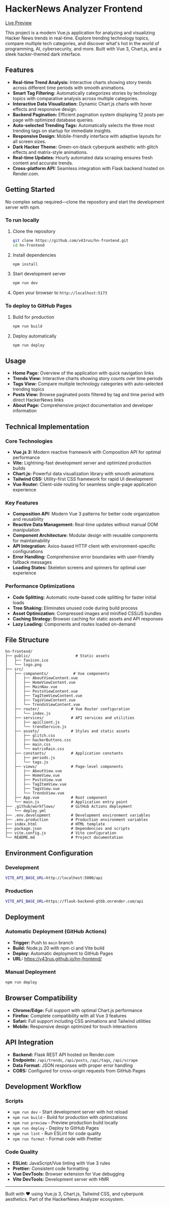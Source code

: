 # HackerNews Analyzer Frontend

[Live Preview](https://v43rus.github.io/hn-frontend/)

This project is a modern Vue.js application for analyzing and visualizing Hacker News trends in real-time. Explore trending technology topics, compare multiple tech categories, and discover what's hot in the world of programming, AI, cybersecurity, and more. Built with Vue 3, Chart.js, and a sleek hacker-themed dark interface.

## Features

- **Real-time Trend Analysis:** Interactive charts showing story trends across different time periods with smooth animations.
- **Smart Tag Filtering:** Automatically categorizes stories by technology topics with comparative analysis across multiple categories.
- **Interactive Data Visualization:** Dynamic Chart.js charts with hover effects and responsive design.
- **Backend Pagination:** Efficient pagination system displaying 12 posts per page with optimized database queries.
- **Auto-selected Trending Tags:** Automatically selects the three most trending tags on startup for immediate insights.
- **Responsive Design:** Mobile-friendly interface with adaptive layouts for all screen sizes.
- **Dark Hacker Theme:** Green-on-black cyberpunk aesthetic with glitch effects and matrix-style animations.
- **Real-time Updates:** Hourly automated data scraping ensures fresh content and accurate trends.
- **Cross-platform API:** Seamless integration with Flask backend hosted on Render.com.

## Getting Started

No complex setup required—clone the repository and start the development server with npm.

### To run locally

1. Clone the repository
   ```bash
   git clone https://github.com/v43rus/hn-frontend.git
   cd hn-frontend
   ```

2. Install dependencies
   ```bash
   npm install
   ```

3. Start development server
   ```bash
   npm run dev
   ```

4. Open your browser to `http://localhost:5173`

### To deploy to GitHub Pages

1. Build for production
   ```bash
   npm run build
   ```

2. Deploy automatically
   ```bash
   npm run deploy
   ```

## Usage

- **Home Page:** Overview of the application with quick navigation links
- **Trends View:** Interactive charts showing story counts over time periods
- **Tags View:** Compare multiple technology categories with auto-selected trending topics
- **Posts View:** Browse paginated posts filtered by tag and time period with direct HackerNews links
- **About Page:** Comprehensive project documentation and developer information

## Technical Implementation

### Core Technologies
- **Vue.js 3:** Modern reactive framework with Composition API for optimal performance
- **Vite:** Lightning-fast development server and optimized production builds
- **Chart.js:** Powerful data visualization library with smooth animations
- **Tailwind CSS:** Utility-first CSS framework for rapid UI development
- **Vue Router:** Client-side routing for seamless single-page application experience

### Key Features
- **Composition API:** Modern Vue 3 patterns for better code organization and reusability
- **Reactive Data Management:** Real-time updates without manual DOM manipulation
- **Component Architecture:** Modular design with reusable components for maintainability
- **API Integration:** Axios-based HTTP client with environment-specific configurations
- **Error Handling:** Comprehensive error boundaries with user-friendly fallback messages
- **Loading States:** Skeleton screens and spinners for optimal user experience

### Performance Optimizations
- **Code Splitting:** Automatic route-based code splitting for faster initial loads
- **Tree Shaking:** Eliminates unused code during build process
- **Asset Optimization:** Compressed images and minified CSS/JS bundles
- **Caching Strategy:** Browser caching for static assets and API responses
- **Lazy Loading:** Components and routes loaded on-demand

## File Structure

```
hn-frontend/
├── public/                    # Static assets
│   ├── favicon.ico
│   └── logo.png
├── src/
│   ├── components/           # Vue components
│   │   ├── AboutViewContent.vue
│   │   ├── HomeViewContent.vue
│   │   ├── MainNav.vue
│   │   ├── PostsViewContent.vue
│   │   ├── TagItemViewContent.vue
│   │   ├── TagsViewContent.vue
│   │   └── TrendsViewContent.vue
│   ├── router/              # Vue Router configuration
│   │   └── index.js
│   ├── services/            # API services and utilities
│   │   ├── apiClient.js
│   │   └── trendService.js
│   ├── assets/              # Styles and static assets
│   │   ├── glitch.css
│   │   ├── hackerButtons.css
│   │   ├── main.css
│   │   └── matrixRain.css
│   ├── constants/           # Application constants
│   │   ├── periods.js
│   │   └── tags.js
│   ├── views/               # Page-level components
│   │   ├── AboutView.vue
│   │   ├── HomeView.vue
│   │   ├── PostsView.vue
│   │   ├── TagItemView.vue
│   │   ├── TagsView.vue
│   │   └── TrendsView.vue
│   ├── App.vue              # Root component
│   └── main.js              # Application entry point
├── .github/workflows/       # GitHub Actions deployment
│   └── deploy.yml
├── .env.development         # Development environment variables
├── .env.production          # Production environment variables
├── index.html               # HTML template
├── package.json             # Dependencies and scripts
├── vite.config.js           # Vite configuration
└── README.md                # Project documentation
```

## Environment Configuration

### Development
```bash
VITE_API_BASE_URL=http://localhost:5000/api
```

### Production
```bash
VITE_API_BASE_URL=https://flask-backend-gtbb.onrender.com/api
```

## Deployment

### Automatic Deployment (GitHub Actions)
- **Trigger:** Push to `main` branch
- **Build:** Node.js 20 with npm ci and Vite build
- **Deploy:** Automatic deployment to GitHub Pages
- **URL:** https://v43rus.github.io/hn-frontend/

### Manual Deployment
```bash
npm run deploy
```

## Browser Compatibility

- **Chrome/Edge:** Full support with optimal Chart.js performance
- **Firefox:** Complete compatibility with all Vue 3 features
- **Safari:** Full support including CSS animations and Tailwind utilities
- **Mobile:** Responsive design optimized for touch interactions

## API Integration

- **Backend:** Flask REST API hosted on Render.com
- **Endpoints:** `/api/trends`, `/api/posts`, `/api/tags`, `/api/scrape`
- **Data Format:** JSON responses with proper error handling
- **CORS:** Configured for cross-origin requests from GitHub Pages

## Development Workflow

### Scripts
- `npm run dev` - Start development server with hot reload
- `npm run build` - Build for production with optimizations
- `npm run preview` - Preview production build locally
- `npm run deploy` - Deploy to GitHub Pages
- `npm run lint` - Run ESLint for code quality
- `npm run format` - Format code with Prettier

### Code Quality
- **ESLint:** JavaScript/Vue linting with Vue 3 rules
- **Prettier:** Consistent code formatting
- **Vue DevTools:** Browser extension for Vue debugging
- **Vite DevTools:** Development server with HMR

---

Built with ❤️ using Vue.js 3, Chart.js, Tailwind CSS, and cyberpunk aesthetics. Part of the HackerNews Analyzer ecosystem.
